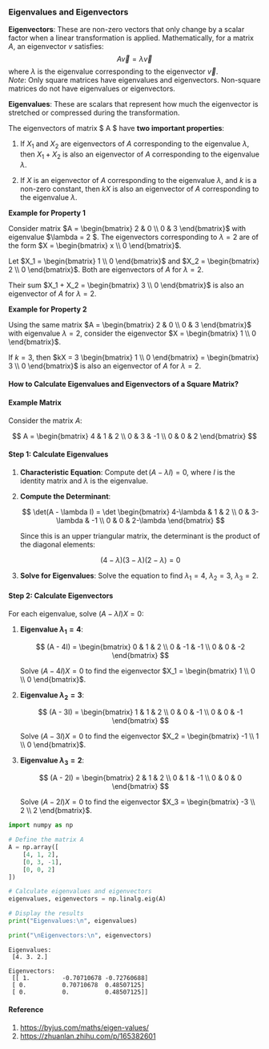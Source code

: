 ### Eigenvalues and Eigenvectors

**Eigenvectors**: These are non-zero vectors that only change by a scalar factor when a linear transformation is applied. Mathematically, for a matrix $A$, an eigenvector $v$ satisfies:
$$A\vec{v}=\lambda\vec{v}$$
where $\lambda$ is the eigenvalue corresponding to the eigenvector $\vec{v}$.  
*Note*: Only square matrices have eigenvalues and eigenvectors. Non-square matrices do not have eigenvalues or eigenvectors.



**Eigenvalues**: These are scalars that represent how much the eigenvector is stretched or compressed during the transformation.

The eigenvectors of matrix $ A $ have **two important properties**:

1. If $X_1$ and $X_2$ are eigenvectors of $A$ corresponding to the eigenvalue $\lambda$, then $X_1 + X_2$ is also an eigenvector of $A$ corresponding to the eigenvalue $\lambda$.


2. If $X$ is an eigenvector of $A$ corresponding to the eigenvalue $\lambda$, and $k$ is a non-zero constant, then $kX$ is also an eigenvector of $A$ corresponding to the eigenvalue $\lambda$.

**Example for Property 1**

Consider matrix $A = \begin{bmatrix} 2 & 0 \\ 0 & 3 \end{bmatrix}$ with eigenvalue $\lambda = 2 $. The eigenvectors corresponding to $\lambda = 2$ are of the form $X = \begin{bmatrix} x \\ 0 \end{bmatrix}$.

Let $X_1 = \begin{bmatrix} 1 \\ 0 \end{bmatrix}$ and $X_2 = \begin{bmatrix} 2 \\ 0 \end{bmatrix}$. Both are eigenvectors of $A$ for $\lambda = 2$.

Their sum $X_1 + X_2 = \begin{bmatrix} 3 \\ 0 \end{bmatrix}$ is also an eigenvector of $A$ for $\lambda = 2$.

**Example for Property 2**

Using the same matrix $A = \begin{bmatrix} 2 & 0 \\ 0 & 3 \end{bmatrix}$ with eigenvalue $\lambda = 2$, consider the eigenvector $X = \begin{bmatrix} 1 \\ 0 \end{bmatrix}$.

If $k = 3$, then $kX = 3 \begin{bmatrix} 1 \\ 0 \end{bmatrix} = \begin{bmatrix} 3 \\ 0 \end{bmatrix}$ is also an eigenvector of $A$ for $\lambda = 2$.

#### How to Calculate Eigenvalues and Eigenvectors of a Square Matrix?


#### Example Matrix

Consider the matrix $A$:

$$ 
A = \begin{bmatrix} 
4 & 1 & 2 \\ 
0 & 3 & -1 \\ 
0 & 0 & 2 
\end{bmatrix} 
$$

#### Step 1: Calculate Eigenvalues

1. **Characteristic Equation**: Compute $\det(A - \lambda I) = 0$, where $I$ is the identity matrix and $\lambda$ is the eigenvalue.

2. **Compute the Determinant**:

   $$
   \det(A - \lambda I) = \det \begin{bmatrix} 
   4-\lambda & 1 & 2 \\ 
   0 & 3-\lambda & -1 \\ 
   0 & 0 & 2-\lambda 
   \end{bmatrix} 
   $$

   Since this is an upper triangular matrix, the determinant is the product of the diagonal elements:

   $$
   (4-\lambda)(3-\lambda)(2-\lambda) = 0
   $$

3. **Solve for Eigenvalues**: Solve the equation to find $\lambda_1 = 4$, $\lambda_2 = 3$, $\lambda_3 = 2$.

#### Step 2: Calculate Eigenvectors

For each eigenvalue, solve $(A - \lambda I)X = 0$:

1. **Eigenvalue $\lambda_1 = 4$**:

   $$
   (A - 4I) = \begin{bmatrix} 
   0 & 1 & 2 \\ 
   0 & -1 & -1 \\ 
   0 & 0 & -2 
   \end{bmatrix} 
   $$

   Solve $(A - 4I)X = 0$ to find the eigenvector $X_1 = \begin{bmatrix} 1 \\ 0 \\ 0 \end{bmatrix}$.

2. **Eigenvalue $\lambda_2 = 3$**:

   $$
   (A - 3I) = \begin{bmatrix} 
   1 & 1 & 2 \\ 
   0 & 0 & -1 \\ 
   0 & 0 & -1 
   \end{bmatrix} 
   $$

   Solve $(A - 3I)X = 0$ to find the eigenvector $X_2 = \begin{bmatrix} -1 \\ 1 \\ 0 \end{bmatrix}$.

3. **Eigenvalue $\lambda_3 = 2$**:

   $$
   (A - 2I) = \begin{bmatrix} 
   2 & 1 & 2 \\ 
   0 & 1 & -1 \\ 
   0 & 0 & 0 
   \end{bmatrix} 
   $$

   Solve $(A - 2I)X = 0$ to find the eigenvector $X_3 = \begin{bmatrix} -3 \\ 2 \\ 2 \end{bmatrix}$.


```python
import numpy as np

# Define the matrix A
A = np.array([
    [4, 1, 2],
    [0, 3, -1],
    [0, 0, 2]
])

# Calculate eigenvalues and eigenvectors
eigenvalues, eigenvectors = np.linalg.eig(A)

# Display the results
print("Eigenvalues:\n", eigenvalues)

print("\nEigenvectors:\n", eigenvectors)
```

    Eigenvalues:
     [4. 3. 2.]
    
    Eigenvectors:
     [[ 1.         -0.70710678 -0.72760688]
     [ 0.          0.70710678  0.48507125]
     [ 0.          0.          0.48507125]]
    

#### Reference
1. https://byjus.com/maths/eigen-values/
2. https://zhuanlan.zhihu.com/p/165382601


